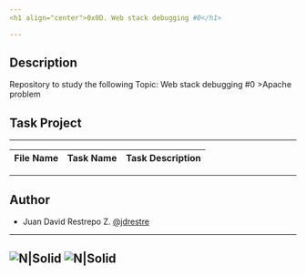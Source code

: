 ```yaml
---
<h1 align="center">0x0D. Web stack debugging #0</h1>

---
```


## Description
Repository to study the following Topic: Web stack debugging #0 >Apache problem


## Task Project
---
File Name|Task Name|Task Description
---|---|---


---
## Author

- Juan David Restrepo Z. [@jdrestre](https://twitter.com/jdrestre)

---
![N|Solid](https://www.holbertonschool.com/holberton-logo.png) ![N|Solid](https://intranet.hbtn.io/assets/holberton-logo-coral-27055cb2f875eb10bf3b3942e52a24581bc0667695bdc856d4f08b469b678000.png)
---
